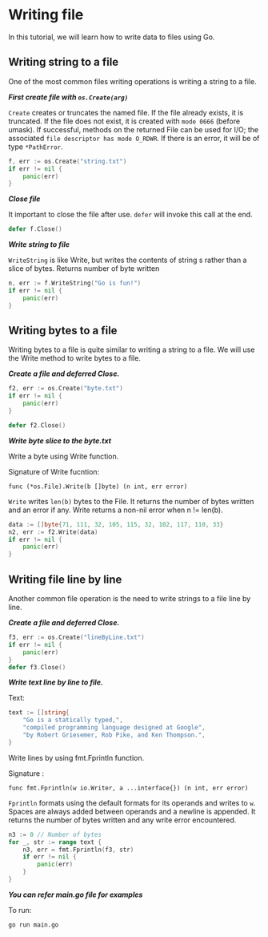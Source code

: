 # Writing file

In this tutorial, we will learn how to write data to files using Go.

## Writing string to a file

One of the most common files writing operations is writing a string to a file.

***First create file with `os.Create(arg)`***

`Create` creates or truncates the named file. If the file already exists, it is truncated. If the file does not exist, it is created with `mode 0666` (before umask). If successful, methods on the returned File can be used for I/O; the associated `file descriptor has mode O_RDWR`. If there is an error, it will be of type `*PathError`.

```go
f, err := os.Create("string.txt")
if err != nil {
    panic(err)
}
```

***Close file***

It important to close the file after use. `defer` will invoke this call at the end.

```go
defer f.Close()
```

***Write string to file***

`WriteString` is like Write, but writes the contents of string s rather than a slice of bytes. Returns number of byte written

```go
n, err := f.WriteString("Go is fun!")
if err != nil {
    panic(err)
}
```

## Writing bytes to a file

Writing bytes to a file is quite similar to writing a string to a file. We will use the Write method to write bytes to a file. 

***Create a file and deferred Close.***

```go
f2, err := os.Create("byte.txt")
if err != nil {
    panic(err)
}

defer f2.Close()
```

***Write byte slice to the byte.txt***

Write a byte using Write function.

Signature of Write fucntion: 

`func (*os.File).Write(b []byte) (n int, err error)`

`Write` writes `len(b)` bytes to the File. It returns the number of bytes written and an error if any. Write returns a non-nil error when n != len(b).

```go
data := []byte{71, 111, 32, 105, 115, 32, 102, 117, 110, 33}
n2, err := f2.Write(data)
if err != nil {
    panic(err)
}
```

## Writing file line by line

Another common file operation is the need to write strings to a file line by line.

***Create a file and deferred Close.***

```go
f3, err := os.Create("lineByLine.txt")
if err != nil {
    panic(err)
}
defer f3.Close()
```

***Write text line by line to file.***

Text: 

```go
text := []string{
    "Go is a statically typed,",
    "compiled programming language designed at Google",
    "by Robert Griesemer, Rob Pike, and Ken Thompson.",
}
```

Write lines by using fmt.Fprintln function.

Signature : 

`func fmt.Fprintln(w io.Writer, a ...interface{}) (n int, err error)`

`Fprintln` formats using the default formats for its operands and writes to `w`. Spaces are always added between operands and a newline is appended. It returns the number of bytes written and any write error encountered.

```go
n3 := 0 // Number of bytes
for _, str := range text {
    n3, err = fmt.Fprintln(f3, str)
    if err != nil {
        panic(err)
    }
}
```

***You can refer main.go file for examples***

To run:
```
go run main.go
```